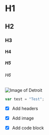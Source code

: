 # H1
## H2
### H3
#### H4
##### H5
###### H6

![Image of Detroit](https://upload.wikimedia.org/wikipedia/commons/thumb/a/a7/Detroit_Skyline_%28123143197%29.jpeg/330px-Detroit_Skyline_%28123143197%29.jpeg)

``` javascript
var test = "Test";
```

- [x] Add headers
- [x] Add image
- [x] Add code block


